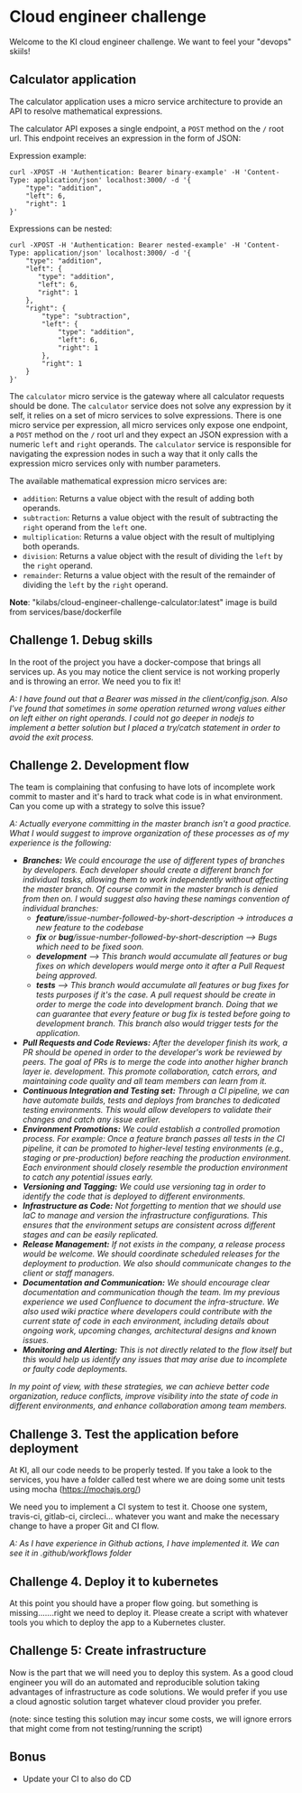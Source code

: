 # Cloud engineer challenge

Welcome to the KI cloud engineer challenge.
We want to feel your "devops" skiils!

## Calculator application

The calculator application uses a micro service architecture to provide an API to resolve mathematical expressions.

The calculator API exposes a single endpoint, a `POST` method on the `/` root url.
This endpoint receives an expression in the form of JSON:

Expression example:

```
curl -XPOST -H 'Authentication: Bearer binary-example' -H 'Content-Type: application/json' localhost:3000/ -d '{
    "type": "addition",
    "left": 6,
    "right": 1
}'
```

Expressions can be nested:

```
curl -XPOST -H 'Authentication: Bearer nested-example' -H 'Content-Type: application/json' localhost:3000/ -d '{
    "type": "addition",
    "left": {
       "type": "addition",
       "left": 6,
       "right": 1
    },
    "right": {
        "type": "subtraction",
        "left": {
            "type": "addition",
            "left": 6,
            "right": 1
        },
        "right": 1
    }
}'
```

The `calculator` micro service is the gateway where all calculator requests should be done.
The `calculator` service does not solve any expression by it self, it relies on a set of micro services to solve expressions.
There is one micro service per expression, all micro services only expose one endpoint, a `POST` method on the `/` root url and they expect an JSON expression with a numeric `left` and `right` operands.
The `calculator` service is responsible for navigating the expression nodes in such a way that it only calls the expression micro services only with number parameters.

The available mathematical expression micro services are:

-   `addition`:
    Returns a value object with the result of adding both operands.
-   `subtraction`:
    Returns a value object with the result of subtracting the `right` operand from the `left` one.
-   `multiplication`:
    Returns a value object with the result of multiplying both operands.
-   `division`:
    Returns a value object with the result of dividing the `left` by the `right` operand.
-   `remainder`:
    Returns a value object with the result of the remainder of dividing the `left` by the `right` operand.

**Note**:
"kilabs/cloud-engineer-challenge-calculator:latest" image is build from services/base/dockerfile

## Challenge 1. Debug skills

In the root of the project you have a docker-compose that brings all services up.
As you may notice the client service is not working properly and is throwing an error.
We need you to fix it!

*A: I have found out that a Bearer was missed in the client/config.json. Also I've found that sometimes in some operation returned wrong values either on left either on right operands. I could not go deeper in nodejs to implement a better solution but I placed a try/catch statement in order to avoid the exit process.*

## Challenge 2. Development flow

The team is complaining that confusing to have lots of incomplete work commit to master and it's hard to track what code is in what environment.
Can you come up with a strategy to solve this issue?

*A: Actually everyone committing in the master branch isn't a good practice. What I would suggest to improve organization of these processes as of my experience is the following:*

- ***Branches:** We could encourage the use of different types of branches by developers. Each developer should create a different branch for individual tasks, allowing them to work independently without affecting the master branch. Of course commit in the master branch is denied from then on. I would suggest also having these namings convention of individual branches:*
  - ***feature**/issue-number-followed-by-short-description -> introduces a new feature to the codebase*
  - ***fix** or **bug**/issue-number-followed-by-short-description --> Bugs which need to be fixed soon.*
  - ***development** --> This branch would accumulate all features or bug fixes on which developers would merge onto it after a Pull Request being approved.*
  - ***tests** --> This branch would accumulate all features or bug fixes for tests purposes if it's the case. A pull request should be create in order to merge the code into development branch. Doing that we can guarantee that every feature or bug fix is tested before going to development branch. This branch also would trigger tests for the application.*
- ***Pull Requests and Code Reviews:** After the developer finish its work, a PR should be opened in order to the developer's work be reviewed by peers. The goal of PRs is to merge the code into another higher branch layer ie. development. This promote collaboration, catch errors, and maintaining code quality and all team members can learn from it.*
- ***Continuous Integration and Testing set:** Through a CI pipeline, we can have automate builds, tests and deploys from branches to dedicated testing environments. This would allow developers to validate their changes and catch any issue earlier.*
- ***Environment Promotions:** We could establish a controlled promotion process. For example: Once a feature branch passes all tests in the CI pipeline, it can be promoted to higher-level testing environments (e.g., staging or pre-production) before reaching the production environment. Each environment should closely resemble the production environment to catch any potential issues early.*
- ***Versioning and Tagging:** We could use versioning tag in order to identify the code that is deployed to different environments.*
- ***Infrastructure as Code:** Not forgetting to mention that we should use IaC to manage and version the infrastructure configurations. This ensures that the environment setups are consistent across different stages and can be easily replicated.*
- ***Release Management:** If not exists in the company, a release process would be welcome. We should coordinate scheduled releases for the deployment to production. We also should communicate changes to the client or staff managers.*
- ***Documentation and Communication:** We should encourage clear documentation and communication though the team. Im my previous experience we used Confluence to document the infra-structure. We also used wiki practice where developers could contribute with the current state of code in each environment, including details about ongoing work, upcoming changes, architectural designs and known issues.*
- ***Monitoring and Alerting:** This is not directly related to the flow itself but this would help us identify any issues that may arise due to incomplete or faulty code deployments.*

*In my point of view, with these strategies, we can achieve better code organization, reduce conflicts, improve visibility into the state of code in different environments, and enhance collaboration among team members.*

## Challenge 3. Test the application before deployment

At KI, all our code needs to be properly tested. If you take a look to the services, you have a folder called test where we are doing some unit tests using mocha (https://mochajs.org/)

We need you to implement a CI system to test it.
Choose one system, travis-ci, gitlab-ci, circleci... whatever you want and make the necessary change to have a proper Git and CI flow.

*A: As I have experience in Github actions, I have implemented it. We can see it in .github/workflows folder*

## Challenge 4. Deploy it to kubernetes

At this point you should have a proper flow going. but something is missing.......right we need to deploy it.
Please create a script with whatever tools you which to deploy the app to a Kubernetes cluster.

## Challenge 5: Create infrastructure

Now is the part that we will need you to deploy this system.
As a good cloud engineer you will do an automated and reproducible solution taking advantages of infrastructure as code solutions. We would prefer if you use a cloud agnostic solution target whatever cloud provider you prefer.

(note: since testing this solution may incur some costs, we will ignore errors that might come from not testing/running the script)

## Bonus

-   Update your CI to also do CD
